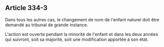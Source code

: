 Article 334-3
----
Dans tous les autres cas, le changement de nom de l'enfant naturel doit être
demandé au tribunal de grande instance.

L'action est ouverte pendant la minorité de l'enfant et dans les deux années qui
suivront, soit sa majorité, soit une modification apportée à son état.
